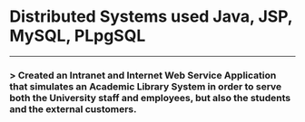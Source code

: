 # Distributed Systems used Java, JSP, MySQL, PLpgSQL
-------------------------------------------------------------------------------------------------------------------------------
### > Created an Intranet and Internet Web Service Application that simulates an Academic Library System in order to serve both the University staff and employees, but also the students and the external customers.  
